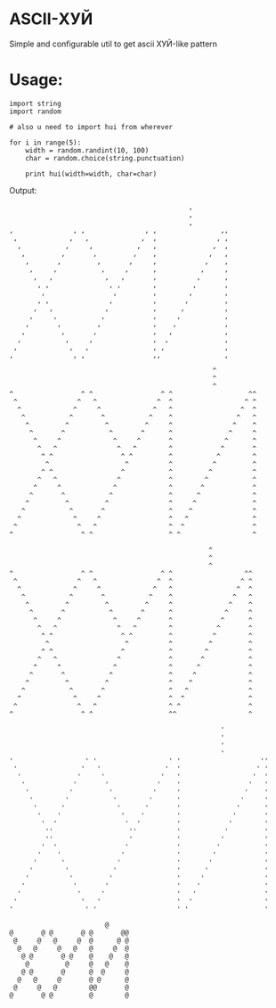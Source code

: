 
# ASCII-ХУЙ
Simple and configurable util to get ascii ХУЙ-like pattern

# Usage:

    import string
    import random
    
    # also u need to import hui from wherever
    
    for i in range(5):
        width = random.randint(10, 100)
        char = random.choice(string.punctuation)
    
        print hui(width=width, char=char)

Output:

                                                 ,         
                                                 ,         
                                                 ,         
    ,               , ,               , ,                ,,
     ,             ,   ,             ,  ,               , ,
      ,           ,     ,           ,   ,              ,  ,
       ,         ,       ,         ,    ,             ,   ,
        ,       ,         ,       ,     ,            ,    ,
         ,     ,           ,     ,      ,           ,     ,
          ,   ,             ,   ,       ,          ,      ,
           , ,               , ,        ,         ,       ,
            ,                 ,         ,        ,        ,
           , ,               ,          ,       ,         ,
          ,   ,             ,           ,      ,          ,
         ,     ,           ,            ,     ,           ,
        ,       ,         ,             ,    ,            ,
       ,         ,       ,              ,   ,             ,
      ,           ,     ,               ,  ,              ,
     ,             ,   ,                , ,               ,
    ,               , ,                 ,,                ,
    
                                                       ^          
                                                       ^          
                                                       ^          
    ^                 ^ ^                 ^ ^                   ^^
     ^               ^   ^               ^  ^                  ^ ^
      ^             ^     ^             ^   ^                 ^  ^
       ^           ^       ^           ^    ^                ^   ^
        ^         ^         ^         ^     ^               ^    ^
         ^       ^           ^       ^      ^              ^     ^
          ^     ^             ^     ^       ^             ^      ^
           ^   ^               ^   ^        ^            ^       ^
            ^ ^                 ^ ^         ^           ^        ^
             ^                   ^          ^          ^         ^
            ^ ^                 ^           ^         ^          ^
           ^   ^               ^            ^        ^           ^
          ^     ^             ^             ^       ^            ^
         ^       ^           ^              ^      ^             ^
        ^         ^         ^               ^     ^              ^
       ^           ^       ^                ^    ^               ^
      ^             ^     ^                 ^   ^                ^
     ^               ^   ^                  ^  ^                 ^
    ^                 ^ ^                   ^ ^                  ^
    
                                                      ^          
                                                      ^          
                                                      ^          
    ^                 ^ ^                 ^ ^                  ^^
     ^               ^   ^               ^  ^                 ^ ^
      ^             ^     ^             ^   ^                ^  ^
       ^           ^       ^           ^    ^               ^   ^
        ^         ^         ^         ^     ^              ^    ^
         ^       ^           ^       ^      ^             ^     ^
          ^     ^             ^     ^       ^            ^      ^
           ^   ^               ^   ^        ^           ^       ^
            ^ ^                 ^ ^         ^          ^        ^
             ^                   ^          ^         ^         ^
            ^ ^                 ^           ^        ^          ^
           ^   ^               ^            ^       ^           ^
          ^     ^             ^             ^      ^            ^
         ^       ^           ^              ^     ^             ^
        ^         ^         ^               ^    ^              ^
       ^           ^       ^                ^   ^               ^
      ^             ^     ^                 ^  ^                ^
     ^               ^   ^                  ^ ^                 ^
    ^                 ^ ^                   ^^                  ^
    
                                                         '           
                                                         '           
                                                         '           
                                                         '           
    '                  ' '                  ' '                    ''
     '                '   '                '  '                   ' '
      '              '     '              '   '                  '  '
       '            '       '            '    '                 '   '
        '          '         '          '     '                '    '
         '        '           '        '      '               '     '
          '      '             '      '       '              '      '
           '    '               '    '        '             '       '
            '  '                 '  '         '            '        '
             ''                   ''          '           '         '
             ''                   '           '          '          '
            '  '                 '            '         '           '
           '    '               '             '        '            '
          '      '             '              '       '             '
         '        '           '               '      '              '
        '          '         '                '     '               '
       '            '       '                 '    '                '
      '              '     '                  '   '                 '
     '                '   '                   '  '                  '
    '                  ' '                    ' '                   '
    
                            @     
    @       @ @       @ @       @@
     @     @   @     @  @      @ @
      @   @     @   @   @     @  @
       @ @       @ @    @    @   @
        @         @     @   @    @
       @ @       @      @  @     @
      @   @     @       @ @      @
     @     @   @        @@       @
    @       @ @         @        @

